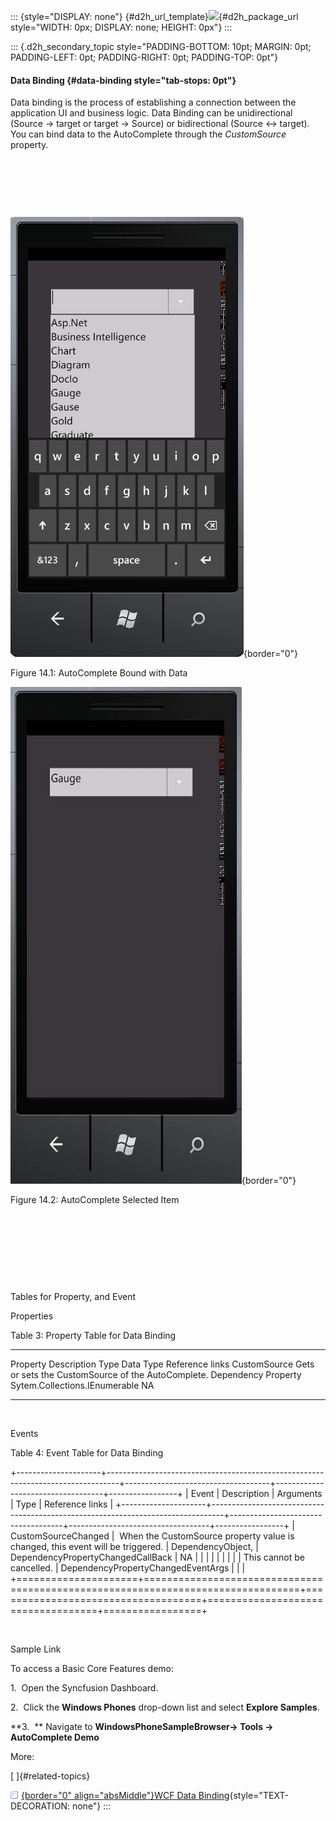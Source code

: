 ::: {style="DISPLAY: none"}
[](ms-xhelp:///?Id=d2h_url_template){#d2h_url_template}![](!package_url!){#d2h_package_url style="WIDTH: 0px; DISPLAY: none; HEIGHT: 0px"}
:::

::: {.d2h_secondary_topic style="PADDING-BOTTOM: 10pt; MARGIN: 0pt; PADDING-LEFT: 0pt; PADDING-RIGHT: 0pt; PADDING-TOP: 0pt"}
#### Data Binding {#data-binding style="tab-stops: 0pt"}

Data binding is the process of establishing a connection between the application UI and business logic. Data Binding can be unidirectional (Source -\> target or target -\> Source) or bidirectional (Source \<-\> target). You can bind data to the AutoComplete through the *CustomSource* property.

 

 

 

![Description: C:\\Users\\labuser\\Desktop\\Image\\DataBinding.png](ImagesExt/image78_16.png){border="0"}

Figure 14.1: AutoComplete Bound with Data

![Description: C:\\Users\\labuser\\Desktop\\Image\\singleSelection.png](ImagesExt/image78_17.jpg){border="0"}

Figure 14.2: AutoComplete Selected Item

 

 

 

 

Tables for Property, and Event

Properties

Table 3: Property Table for Data Binding

  -------------- ---------------------------------------------------- --------------------- ------------------------------- -----------------
  Property       Description                                          Type                  Data Type                       Reference links
  CustomSource   Gets or sets the CustomSource of the AutoComplete.   Dependency Property   Sytem.Collections.IEnumerable   NA
  -------------- ---------------------------------------------------- --------------------- ------------------------------- -----------------

 

Events

Table 4: Event Table for Data Binding

+---------------------+---------------------------------------------------------------------------------+------------------------------------+-----------------------------------+-----------------+
| Event               | Description                                                                     | Arguments                          | Type                              | Reference links |
+---------------------+---------------------------------------------------------------------------------+------------------------------------+-----------------------------------+-----------------+
| CustomSourceChanged |  When the CustomSource property value is changed, this event will be triggered. | DependencyObject,                  | DependencyPropertyChangedCallBack | NA              |
|                     |                                                                                 |                                    |                                   |                 |
|                     | This cannot be cancelled.                                                       | DependencyPropertyChangedEventArgs |                                   |                 |
+=====================+=================================================================================+====================================+===================================+=================+

 

Sample Link

To access a Basic Core Features demo:

1.  Open the Syncfusion Dashboard.

2.  Click the **Windows Phones** drop-down list and select **Explore Samples**.

**3.  ** Navigate to **WindowsPhoneSampleBrowser-\> Tools -\> AutoComplete Demo**

More:

[ ]{#related-topics}

[![](button.gif){border="0" align="absMiddle"}WCF Data Binding](ms-xhelp:///?Id=69dab762-697a-44d1-a0d4-dd2d05e71422){style="TEXT-DECORATION: none"}
:::
